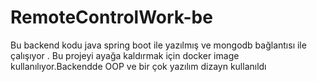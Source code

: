 # RemoteControlWork-be
Bu backend kodu java spring boot ile yazılmış ve mongodb bağlantısı ile çalışıyor . Bu projeyi ayağa kaldırmak için docker image kullanılıyor.Backendde OOP ve bir çok yazılım dizayn kullanıldı
